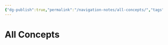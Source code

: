 ```yaml
---
{"dg-publish":true,"permalink":"/navigation-notes/all-concepts/","tags":["#problem"],"noteIcon":"","created":"2025-10-10T12:01:32.523+02:00","updated":"2025-10-22T15:48:59.612+02:00"}
---
```


# All Concepts

















